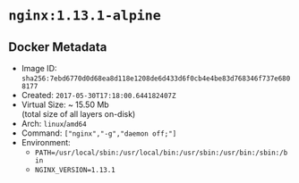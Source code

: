 # `nginx:1.13.1-alpine`

## Docker Metadata

- Image ID: `sha256:7ebd6770d0d68ea8d118e1208de6d433d6f0cb4e4be83d768346f737e6808177`
- Created: `2017-05-30T17:18:00.644182407Z`
- Virtual Size: ~ 15.50 Mb  
  (total size of all layers on-disk)
- Arch: `linux`/`amd64`
- Command: `["nginx","-g","daemon off;"]`
- Environment:
  - `PATH=/usr/local/sbin:/usr/local/bin:/usr/sbin:/usr/bin:/sbin:/bin`
  - `NGINX_VERSION=1.13.1`
